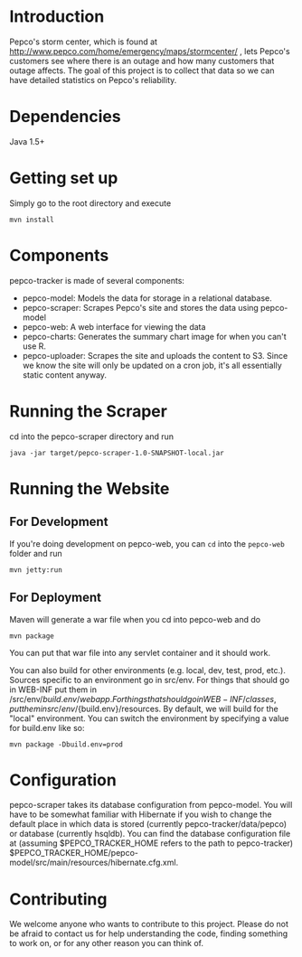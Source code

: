 # Introduction

Pepco's storm center, which is found at http://www.pepco.com/home/emergency/maps/stormcenter/ , lets Pepco's customers see where there is an outage and how many customers that outage affects.  The goal of this project is to collect that data so we can have detailed statistics on Pepco's reliability.

# Dependencies

Java 1.5+

# Getting set up

Simply go to the root directory and execute

    mvn install

# Components

pepco-tracker is made of several components:

* pepco-model: Models the data for storage in a relational database.
* pepco-scraper: Scrapes Pepco's site and stores the data using pepco-model
* pepco-web: A web interface for viewing the data
* pepco-charts: Generates the summary chart image for when you can't use R.
* pepco-uploader: Scrapes the site and uploads the content to S3.  Since we know the site will only be updated on a cron job, it's all essentially static content anyway.

# Running the Scraper

cd into the pepco-scraper directory and run

    java -jar target/pepco-scraper-1.0-SNAPSHOT-local.jar

# Running the Website

## For Development

If you're doing development on pepco-web, you can `cd` into the `pepco-web` folder and run

    mvn jetty:run

## For Deployment

Maven will generate a war file when you cd into pepco-web and do

    mvn package

You can put that war file into any servlet container and it should work.

You can also build for other environments (e.g. local, dev, test, prod, etc.).  Sources specific to an environment go in src/env.  For things that should go in WEB-INF put them in /src/env/${build.env}/webapp.  For things that should go in WEB-INF/classes, put them in src/env/${build.env}/resources.  By default, we will build for the "local" environment.  You can switch the environment by specifying a value for build.env like so:

    mvn package -Dbuild.env=prod

# Configuration

pepco-scraper takes its database configuration from pepco-model.  You will have to be somewhat familiar with Hibernate if you wish to change the default place in which data is stored (currently pepco-tracker/data/pepco) or database (currently hsqldb).  You can find the database configuration file at (assuming $PEPCO_TRACKER_HOME refers to the path to pepco-tracker) $PEPCO_TRACKER_HOME/pepco-model/src/main/resources/hibernate.cfg.xml.

# Contributing

We welcome anyone who wants to contribute to this project.  Please do not be afraid to contact us for help understanding the code, finding something to work on, or for any other reason you can think of.

